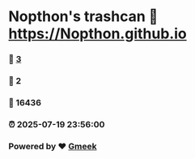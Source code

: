 # Nopthon's trashcan :link: https://Nopthon.github.io 
### :page_facing_up: [3](https://Nopthon.github.io/tag.html) 
### :speech_balloon: 2 
### :hibiscus: 16436 
### :alarm_clock: 2025-07-19 23:56:00 
### Powered by :heart: [Gmeek](https://github.com/Meekdai/Gmeek)
